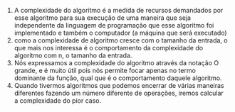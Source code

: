 1. A complexidade do algoritmo é a medida de recursos demandados por esse algoritmo para sua execução de uma maneira que seja independente da linguagem de programação que esse algoritmo foi implementado e também o computador (a máquina que será executado)
2. como a complexidade de algoritmo cresce com o tamanho da entrada, o que mais nos interessa é o comportamento da complexidade do algoritmo com n, o tamanho da entrada. 
3. Nós expressamos a complexidade do algoritmo através da notação O grande, e é muito útil pois nós permite focar apenas no termo dominante da função, qual que é o comportamento daquele algoritmo.
4. Quando tivermos algoritmos que podemos encerrar de várias maneiras diferentes fazendo um número diferente de operações, iremos calcular a complexidade do pior caso. 